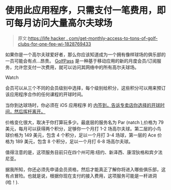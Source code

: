 # 使用此应用程序，只需支付一笔费用，即可每月访问大量高尔夫球场

> 原文:[https://life hacker . com/get-monthly-access-to-tons-of-golf-clubs-for-one-fee-wi-1828769433](https://lifehacker.com/get-monthly-access-to-tons-of-golf-clubs-for-one-fee-wi-1828769433)

如果你是一个高尔夫球爱好者，那么你应该知道成为一个拥有像样球场的俱乐部的一员可能会有点…昂贵。 [GolfPass](http://www.golfpass.co/) 是一种基于移动应用的新的月度会员/订阅服务，允许您支付一次费用，就可以访问其网络中的所有高尔夫球场。

Watch

会员可以从三个不同的会员级别中选择，每个级别给积分，这些积分可以用来预订该应用程序合作的任何课程的开球时间。

当你到达球场时，你必须在 iOS 应用程序 的 [内签到，告诉专卖店你选择的开球时间，然后挥杆离开。](https://itunes.apple.com/us/app/golfpass/id1250222991?mt=8) 

价格变化很大，取决于你打算玩多少。最底层的服务名为 Par (natch ),价格为 79 美元，每月可以获得两个积分，足够你一个月打 1-2 场高尔夫球。第二层的小鸟球价格为 149 美元，包含 4 个积分，足以一个月打 3-4 场球，第一层的 Ace 价格为 189 美元，包含 8 个积分，足以一个月打 6-8 场高尔夫球。

值得注意的是，这项服务目前只在四个州可用:纽约、新泽西、康涅狄格和宾夕法尼亚。

据我所知，你还必须先申请会员资格，然后才能真正了解你将进入哪些俱乐部，这有点冒险。也就是说，根据你现在支付的接入费用，这项服务可能是一杆进洞(哈！).